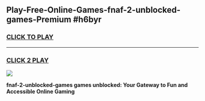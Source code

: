 
## Play-Free-Online-Games-fnaf-2-unblocked-games-Premium #h6byr
<h3>
<a href="https://premium.freeplayer.one?title=fnaf-2-unblocked-games&ref=8M">CLICK TO PLAY</a></h3>
<hr>

<h3>
<a href="https://premium.freeplayer.one?title=fnaf-2-unblocked-games&ref=8M">CLICK 2 PLAY</a>
  
</h3>

<a href="https://premium.freeplayer.one?title=fnaf-2-unblocked-games&ref=8M"><img src="https://clearcache.store/games.png"></a>


**fnaf-2-unblocked-games games unblocked: Your Gateway to Fun and Accessible Online Gaming**

